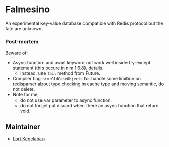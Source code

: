 # Falmesino

An experimental key-value database compatible with Redis protocol but the fate are unknown.

### Post-mortem

Beware of:

- Async function and await keyword not work well inside try-except statement (this occure in nim 1.6.8), [details](https://github.com/nim-lang/Nim/issues/4170).
    - Instead, use `fail` method from Future.
- Compiler flag `nim:OldCaseObjects` for handle some limition on redisparser about type checking in cache type and moving semantic, do not delete.
- Note for me, 
    - do not use var parameter to async function.
    - do not forget put discard when there an async function that return void.


## Maintainer

- [Lort Kegelaban](https://github.com/frederett)